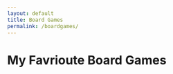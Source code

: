 ```yaml
---
layout: default
title: Board Games
permalink: /boardgames/
---
```

<h1>My Favrioute Board Games</h1>

